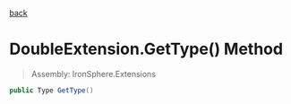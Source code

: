 ﻿

[back](/IronSphere.Extensions/types/DoubleExtension)

# DoubleExtension.GetType() Method

> Assembly: IronSphere.Extensions

```csharp
public Type GetType()
```



 